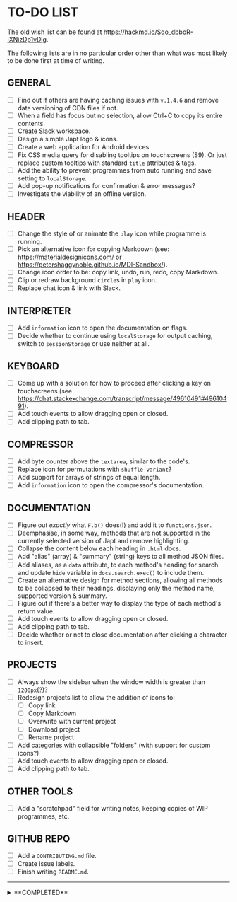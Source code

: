 # TO-DO LIST
The old wish list can be found at https://hackmd.io/Sqo_dbboR-iXNizDp1vDlg.

The following lists are in no particular order other than what was most likely to be done first at time of writing.

## GENERAL
- [ ] Find out if others are having caching issues with `v.1.4.6` and remove date versioning of CDN files if not.
- [ ] When a field has focus but no selection, allow Ctrl+C to copy its entire contents.
- [ ] Create Slack workspace.
- [ ] Design a simple Japt logo & icons.
- [ ] Create a web application for Android devices.
- [ ] Fix CSS media query for disabling tooltips on touchscreens (S9). Or just replace custom tooltips with standard `title` attributes & tags.
- [ ] Add the ability to prevent programmes from auto running and save setting to `localStorage`.
- [ ] Add pop-up notifications for confirmation & error messages?
- [ ] Investigate the viability of an offline version.

## HEADER
- [ ] Change the style of or animate the `play` icon while programme is running.
- [ ] Pick an alternative icon for copying Markdown (see: https://materialdesignicons.com/ or https://petershaggynoble.github.io/MDI-Sandbox/).
- [ ] Change icon order to be: copy link, undo, run, redo, copy Markdown.
- [ ] Clip or redraw background `circle`s in `play` icon.
- [ ] Replace chat icon & link with Slack.

## INTERPRETER
- [ ] Add `information` icon to open the documentation on flags.
- [ ] Decide whether to continue using `localStorage` for output caching, switch to `sessionStorage` or use neither at all.

## KEYBOARD
- [ ] Come up with a solution for how to proceed after clicking a key on touchscreens (see https://chat.stackexchange.com/transcript/message/49610491#49610491).
- [ ] Add touch events to allow dragging open or closed.
- [ ] Add clipping path to tab.

## COMPRESSOR
- [ ] Add byte counter above the `textarea`, similar to the code's.
- [ ] Replace icon for permutations with `shuffle-variant`?
- [ ] Add support for arrays of strings of equal length.
- [ ] Add `information` icon to open the compressor's documentation.

## DOCUMENTATION
- [ ] Figure out *exactly* what `F.b()` does(!) and add it to `functions.json`.
- [ ] Deemphasise, in some way, methods that are not supported in the currently selected version of Japt and remove highlighting.
- [ ] Collapse the content below each heading in `.html` docs.
- [ ] Add "alias" (array) & "summary" (string) keys to all method JSON files.
- [ ] Add aliases, as a `data` attribute, to each method's heading for search and update `hide` variable in `docs.search.exec()` to include them.
- [ ] Create an alternative design for method sections, allowing all methods to be collapsed to their headings, displaying only the method name, supported version & summary.
- [ ] Figure out if there's a better way to display the type of each method's return value.
- [ ] Add touch events to allow dragging open or closed.
- [ ] Add clipping path to tab.
- [ ] Decide whether or not to close documentation after clicking a character to insert.

## PROJECTS
- [ ] Always show the sidebar when the window width is greater than `1200px`(?)?
- [ ] Redesign projects list to allow the addition of icons to:
  - [ ] Copy link
  - [ ] Copy Markdown
  - [ ] Overwrite with current project
  - [ ] Download project
  - [ ] Rename project
- [ ] Add categories with collapsible "folders" (with support for custom icons?)
- [ ] Add touch events to allow dragging open or closed.
- [ ] Add clipping path to tab.

## OTHER TOOLS
- [ ] Add a "scratchpad" field for writing notes, keeping copies of WIP programmes, etc.

## GITHUB REPO
- [ ] Add a `CONTRIBUTING.md` file.
- [ ] Create issue labels.
- [ ] Finish writing `README.md`.

---
<details>
<summary>**COMPLETED**</summary>
	
### GENERAL
- [x] Wrap each field in a container to allow them to be individually collapsed.
- [x] Change colours of tooltips.
- [x] Easter Egg: Change `--foreground` of dark theme and `--background` of light theme to `#e9e7e5`.
- [x] Move sidebar tabs to a new bottom bar when window width is below `600px`(?) and increase padding of `main` above that to properly accommodate the tabs.
- [x] Hide tooltips for `:active` icons.
- [x] Add `notranslate` `meta` tag for Google.

### HEADER
- [x] Reduce `height`.
- [x] Move `undo` & `redo` to header.

### INTERPRETER
- [x] Reduce the `opacity` of the icon when caching is disabled.
- [x] Replace checkbox for output caching with `cached` icon (or similar).
- [x] Remove `min-height` from code & input fields.
- [x] Move flags field from header.

### COMPRESSOR
- [x] Disable and reduce the `opacity` of the `play` icon while input is invalid.
- [x] Override Ctrl+Enter when compressor field has focus.
- [x] Reduce the `opacity` of the icon when permutations are disabled.
- [x] Add the ability to insert the compressed string directly into code.
- [x] Add support for multi-line strings.
- [x] Separate output from the `textarea` and restyle it.
- [x] Update byte counts in results to factor in multi-byte characters.

### DOCUMENTATION
- [x] Include method names when searching.
- [x] Don't include object names in method names. Instead, wrap the first character in each section's title in `<code>` tags.
- [x] Highlight which methods are and are not supported in the currently selected version of Japt.
- [x] Change the colour used in `text-decoration` for links.

### PROJECTS
- [x] Change wording of import & export icons to upload & download.
</details>